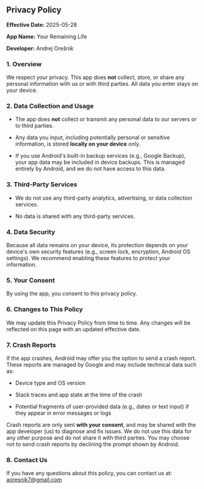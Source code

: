 Privacy Policy
--------------

**Effective Date:** 2025-05-28

**App Name:** Your Remaining Life

**Developer:** Andrej Orešnik

### 1. Overview

We respect your privacy. This app does **not** collect, store, or share
any personal information with us or with third parties. All data you
enter stays on your device.

### 2. Data Collection and Usage

-   The app does **not** collect or transmit any personal data to our
    servers or to third parties.

-   Any data you input, including potentially personal or sensitive
    information, is stored **locally on your device** only.

-   If you use Android's built-in backup services (e.g., Google Backup),
    your app data may be included in device backups. This is managed
    entirely by Android, and we do not have access to this data.

### 3. Third-Party Services

-   We do not use any third-party analytics, advertising, or data
    collection services.

-   No data is shared with any third-party services.

### 4. Data Security

Because all data remains on your device, its protection depends on your
device's own security features (e.g., screen lock, encryption, Android
OS settings). We recommend enabling these features to protect your
information.

### 5. Your Consent

By using the app, you consent to this privacy policy.

### 6. Changes to This Policy

We may update this Privacy Policy from time to time. Any changes will be
reflected on this page with an updated effective date.

### 7. Crash Reports

If the app crashes, Android may offer you the option to send a crash
report. These reports are managed by Google and may include technical
data such as:

-   Device type and OS version

-   Stack traces and app state at the time of the crash

-   Potential fragments of user-provided data (e.g., dates or text
    input) if they appear in error messages or logs

Crash reports are only sent **with your consent**, and may be shared
with the app developer (us) to diagnose and fix issues. We do not use
this data for any other purpose and do not share it with third parties.
You may choose not to send crash reports by declining the prompt shown
by Android.

### 8. Contact Us

If you have any questions about this policy, you can contact us at: 
aoresnik7@gmail.com
